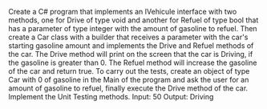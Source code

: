 Create a C# program that implements an IVehicule interface with two methods, one for Drive of type void and another for Refuel of type bool that has a parameter of type integer with the amount of gasoline to refuel. Then create a Car class with a builder that receives a parameter with the car's starting gasoline amount and implements the Drive and Refuel methods of the car.
The Drive method will print on the screen that the car is Driving, if the gasoline is greater than 0. The Refuel method will increase the gasoline of the car and return true.
To carry out the tests, create an object of type Car with 0 of gasoline in the Main of the program and ask the user for an amount of gasoline to refuel, finally execute the Drive method of the car. Implement the Unit Testing methods.
Input: 50
Output: Driving

